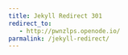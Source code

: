 ```yaml
---
title: Jekyll Redirect 301
redirect_to:
   - http://pwnzlps.openode.io/
parmalink: /jekyll-redirect/
---
```

